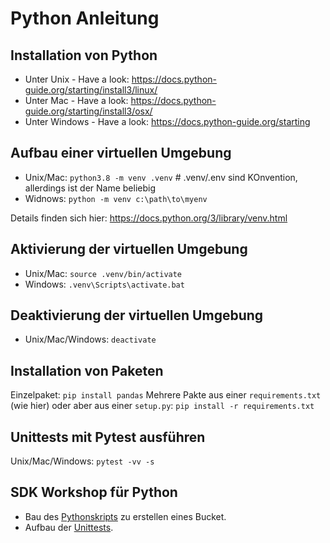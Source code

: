 # Python Anleitung

## Installation von Python

* Unter Unix - Have a look: https://docs.python-guide.org/starting/install3/linux/
* Unter Mac - Have a look: https://docs.python-guide.org/starting/install3/osx/
* Unter Windows - Have a look: https://docs.python-guide.org/starting

## Aufbau einer virtuellen Umgebung

* Unix/Mac: `python3.8 -m venv .venv` # .venv/.env sind KOnvention, allerdings ist der Name beliebig
* Widnows: `python -m venv c:\path\to\myenv`

Details finden sich hier: https://docs.python.org/3/library/venv.html

## Aktivierung der virtuellen Umgebung

* Unix/Mac: `source .venv/bin/activate`
* Windows: `.venv\Scripts\activate.bat`

## Deaktivierung der virtuellen Umgebung

* Unix/Mac/Windows: `deactivate`

## Installation von Paketen

Einzelpaket: `pip install pandas`
Mehrere Pakte aus einer `requirements.txt` (wie hier) oder aber aus einer `setup.py`: `pip install -r requirements.txt`

## Unittests mit Pytest ausführen

Unix/Mac/Windows: `pytest -vv -s`

## SDK Workshop für Python

* Bau des [Pythonskripts](./create_bucket.py) zu erstellen eines Bucket.
* Aufbau der [Unittests](./test_create_bucket.py).
